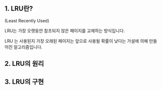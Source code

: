 
## 1. LRU란?
(Least Recently Used)

LRU는 가장 오랫동안 참조되지 않은 페이지를 교체하는 방식입니다.

LRU 는 사용된지 가장 오래된 페이지는 앞으로 사용될 확률이 낮다는 가설에 의해 만들어진 알고리즘입니다.

## 2. LRU의 원리



## 3. LRU의 구현